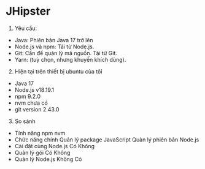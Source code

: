 # JHipster
1. Yêu cầu:
- Java: Phiên bản Java 17 trở lên
- Node.js và npm: Tải từ Node.js.
- Git: Cần để quản lý mã nguồn. Tải từ Git.
- Yarn: (tuỳ chọn, nhưng khuyến khích dùng).
2. Hiện tại trên thiết bị ubuntu của tôi
- Java 17
- Node.js v18.19.1
- npm 9.2.0
- nvm chưa có
- git version 2.43.0

3. So sánh
- Tính năng	                         npm	                          nvm
- Chức năng chính	         Quản lý package JavaScript	  Quản lý phiên bản Node.js
- Cài đặt cùng Node.js	              Có	                         Không
- Quản lý gói	                        Có	                         Không
- Quản lý Node.js	                   Không	                        Có


